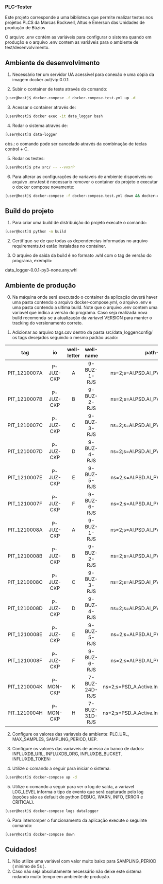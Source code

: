 ### PLC-Tester

Este projeto corresponde a uma biblioteca que permite realizar testes nos projetos PLCS da Marcas Rockwell, Altus e Emerson das Unidades de produção de Búzios

O arquivo .env contém as variáveis para configurar o sistema quando em produção e o arquivo .env contem as variáveis para o ambiente de test/desenvolvimento.

## Ambiente de desenvolvimento

1. Necessário ter um servidor UA acessível para conexão e uma cópia da imagem docker aut/vip:0.0.1.

2. Subir o container de teste através do comando:

```bash
[user@host]$ docker-compose -f docker-compose.test.yml up -d
```

3. Acessar o container através de:

```bash
[user@host]$ docker exec -it data_logger bash
```

4. Rodar o sistema através de:

```bash
[user@host]$ data-logger
```

obs.: o comando pode ser cancelado através da combinação de teclas control + C.

5. Rodar os testes:

```bash
[user@host]$ ptw src/ -- --vvxrP
```

6. Para alterar as configurações de variaveis de ambiente disponiveis no arquivo .env.test é necessario remover o container do projeto e executar o docker compose novamente:

```bash
[user@host]$ docker-compose -f docker-compose.test.yml down && docker-compose -f docker-compose.test.yml up -d && docker exec -it data_logger bash
```

## Build do projeto

1. Para criar uma build de distribuição do projeto execute o comando:

```bash
[user@host]$ python -m build
```

2. Certifique-se de que todas as dependencias informadas no arquivo requirements.txt estão instaladas no container.

3. O arquivo de saida da build é no formato .whl com o tag de versão do programa, exemplo:

data_logger-0.0.1-py3-none.any.whl


## Ambiente de produção

0. Na máquina onde será executado o container da aplicação deverá haver uma pasta contendo o arquivo docker-compose.yml, o arquivo .env e uma pasta contendo a ultima build. Note que o arquivo .env contem uma variavel que indica a versão do programa. Caso seja realizada nova build recomenda-se a atualização da variavel VERSION para manter o tracking do versionamento correto.

1. Adicionar ao arquivo tags.csv dentro da pasta src/data_logger/config/ os tags desejados seguindo o mesmo padrão usado:

|      tag     |     io    | well-letter |   well-name   |                  path-a                  |                  path-b                  | engunit |  type | conv-arg-0 | conv-arg-1 | conv-arg-2 | conv-arg-3 | server | uep |
|:------------:|:---------:|:-----------:|:-------------:|:----------------------------------------:|:----------------------------------------:|:-------:|:-----:|:----------:|:----------:|:----------:|:----------:|:------:|:---:|
| PIT_1210007A | P-JUZ-CKP |      A      |  9-BUZ-1-RJS  |     ns=2;s=AI.PSD.AI_PV_PIT_1210007A     |     ns=2;s=AI.PSD.AI_PV_PIT_1210007A     |   kPag  | float |      0     |      1     |      0     |      1     |   PSD  | P77 |
| PIT_1210007B | P-JUZ-CKP |      B      |  9-BUZ-2-RJS  |     ns=2;s=AI.PSD.AI_PV_PIT_1210007B     |     ns=2;s=AI.PSD.AI_PV_PIT_1210007B     |   kPag  | float |      0     |      1     |      0     |      1     |   PSD  | P77 |
| PIT_1210007C | P-JUZ-CKP |      C      |  9-BUZ-3-RJS  |     ns=2;s=AI.PSD.AI_PV_PIT_1210007C     |     ns=2;s=AI.PSD.AI_PV_PIT_1210007C     |   kPag  | float |      0     |      1     |      0     |      1     |   PSD  | P77 |
| PIT_1210007D | P-JUZ-CKP |      D      |  9-BUZ-4-RJS  |     ns=2;s=AI.PSD.AI_PV_PIT_1210007D     |     ns=2;s=AI.PSD.AI_PV_PIT_1210007D     |   kPag  | float |      0     |      1     |      0     |      1     |   PSD  | P77 |
| PIT_1210007E | P-JUZ-CKP |      E      |  9-BUZ-5-RJS  |     ns=2;s=AI.PSD.AI_PV_PIT_1210007E     |     ns=2;s=AI.PSD.AI_PV_PIT_1210007E     |   kPag  | float |      0     |      1     |      0     |      1     |   PSD  | P77 |
| PIT_1210007F | P-JUZ-CKP |      F      |  9-BUZ-6-RJS  |     ns=2;s=AI.PSD.AI_PV_PIT_1210007F     |     ns=2;s=AI.PSD.AI_PV_PIT_1210007F     |   kPag  | float |      0     |      1     |      0     |      1     |   PSD  | P77 |
| PIT_1210008A | P-JUZ-CKP |      A      |  9-BUZ-1-RJS  |     ns=2;s=AI.PSD.AI_PV_PIT_1210008A     |     ns=2;s=AI.PSD.AI_PV_PIT_1210008A     |   kPag  | float |      0     |      1     |      0     |      1     |   PSD  | P77 |
| PIT_1210008B | P-JUZ-CKP |      B      |  9-BUZ-2-RJS  |     ns=2;s=AI.PSD.AI_PV_PIT_1210008B     |     ns=2;s=AI.PSD.AI_PV_PIT_1210008B     |   kPag  | float |      0     |      1     |      0     |      1     |   PSD  | P77 |
| PIT_1210008C | P-JUZ-CKP |      C      |  9-BUZ-3-RJS  |     ns=2;s=AI.PSD.AI_PV_PIT_1210008C     |     ns=2;s=AI.PSD.AI_PV_PIT_1210008C     |   kPag  | float |      0     |      1     |      0     |      1     |   PSD  | P77 |
| PIT_1210008D | P-JUZ-CKP |      D      |  9-BUZ-4-RJS  |     ns=2;s=AI.PSD.AI_PV_PIT_1210008D     |     ns=2;s=AI.PSD.AI_PV_PIT_1210008D     |   kPag  | float |      0     |      1     |      0     |      1     |   PSD  | P77 |
| PIT_1210008E | P-JUZ-CKP |      E      |  9-BUZ-5-RJS  |     ns=2;s=AI.PSD.AI_PV_PIT_1210008E     |     ns=2;s=AI.PSD.AI_PV_PIT_1210008E     |   kPag  | float |      0     |      1     |      0     |      1     |   PSD  | P77 |
| PIT_1210008F | P-JUZ-CKP |      F      |  9-BUZ-6-RJS  |     ns=2;s=AI.PSD.AI_PV_PIT_1210008F     |     ns=2;s=AI.PSD.AI_PV_PIT_1210008F     |   kPag  | float |      0     |      1     |      0     |      1     |   PSD  | P77 |
| PIT_1210004K | P-MON-CKP |      K      | 7-BUZ-24D-RJS | ns=2;s=PSD_A.Active.InputRegister.301397 | ns=2;s=PSD_B.Active.InputRegister.301397 |   kPag  |  int  |      0     |    30000   |      0     |    30000   |   PSD  | P76 |
| PIT_1210004H | P-MON-CKP |      H      | 7-BUZ-31D-RJS | ns=2;s=PSD_A.Active.InputRegister.301386 | ns=2;s=PSD_B.Active.InputRegister.301386 |   kPag  |  int  |      0     |    30000   |      0     |    30000   |   PSD  | P76 |

2. Configure os valores das variaveis de ambiente: PLC_URL, MAX_SAMPLES, SAMPLING_PERIOD, UEP.

3. Configure os valores das variaveis de acesso ao banco de dados: INFLUXDB_URL, INFLUXDB_ORG, INFLUXDB_BUCKET, INFLUXDB_TOKEN:

4. Utilize o comando a seguir para iniciar o sistema:

```bash
[user@host]$ docker-compose up -d
```
5. Utilize o comando a seguir para ver o log de saída, a variavel LOG_LEVEL informa o tipo de evento que será capturado pelo log (opções são as default do python DEBUG, WARN, INFO, ERROR e CRITICAL).

```bash
[user@host]$ docker-compose logs datalogger
```

6. Para interromper o funcionamento da aplicação execute o seguinte comando:

```bash
[user@host]$ docker-compose down
```

## Cuidados!

1. Não utilize uma variável com valor muito baixo para SAMPLING_PERIOD ( minimo de 5s ).
2. Caso não seja absolutamente necessário não deixe este sistema rodando muito tempo em ambiente de produção.